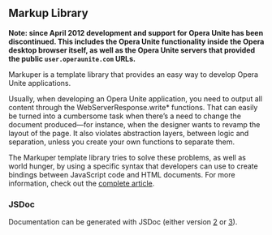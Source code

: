 ## Markup Library

**Note: since April 2012 development and support for Opera Unite has been discontinued. This includes the Opera Unite functionality inside the Opera desktop browser itself, as well as the Opera Unite servers that provided the public `user.operaunite.com` URLs.**

Markuper is a template library that provides an easy way to develop Opera Unite applications.

Usually, when developing an Opera Unite application, you need to output all content through the WebServerResponse.write* functions. That can easily be turned into a cumbersome task when there’s a need to change the document produced—for instance, when the designer wants to revamp the layout of the page. It also violates abstraction layers, between logic and separation, unless you create your own functions to separate them.

The Markuper template library tries to solve these problems, as well as world hunger, by using a specific syntax that developers can use to create bindings between JavaScript code and HTML documents. For more information, check out the [complete article](http://dev.opera.com/articles/view/markuper-unite-template-library/).

### JSDoc
Documentation can be generated with JSDoc (either version [2](http://code.google.com/p/jsdoc-toolkit/) or [3](https://github.com/micmath/jsdoc)).
